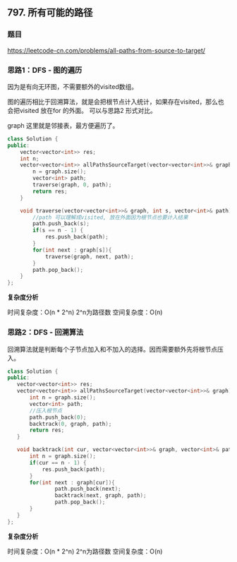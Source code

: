 ## 797. 所有可能的路径

### 题目

https://leetcode-cn.com/problems/all-paths-from-source-to-target/

### 思路1：DFS - 图的遍历 

因为是有向无环图，不需要额外的visited数组。

图的遍历相比于回溯算法，就是会把根节点计入统计，如果存在visited，那么也会把visited 放在for 的外面。 可以与思路2 形式对比。

graph 这里就是邻接表，最方便遍历了。

```C++
class Solution {
public:
    vector<vector<int>> res;
    int n;
    vector<vector<int>> allPathsSourceTarget(vector<vector<int>>& graph) {
        n = graph.size();
        vector<int> path;
        traverse(graph, 0, path);
        return res;
    }

    void traverse(vector<vector<int>>& graph, int s, vector<int>& path){
        //path 可以理解成visited, 放在外面因为根节点也要计入结果
        path.push_back(s);
        if(s == n - 1) {
            res.push_back(path);
        }
        for(int next : graph[s]){
            traverse(graph, next, path);
        }
        path.pop_back();
    }
};
```

**复杂度分析**

时间复杂度：O(n * 2^n) 2^n为路径数
空间复杂度：O(n)

### 思路2：DFS - 回溯算法

回溯算法就是判断每个子节点加入和不加入的选择。因而需要额外先将根节点压入。

 ```C++
class Solution {
public:
    vector<vector<int>> res;
    vector<vector<int>> allPathsSourceTarget(vector<vector<int>>& graph) {
        int n = graph.size();
        vector<int> path;
        //压入根节点
        path.push_back(0);
        backtrack(0, graph, path);
        return res;
    }

    void backtrack(int cur, vector<vector<int>>& graph, vector<int>& path){
        int n = graph.size();
        if(cur == n - 1) {
            res.push_back(path);
        }
        for(int next : graph[cur]){
                path.push_back(next);
                backtrack(next, graph, path);
                path.pop_back();
        }
    }
};
```

**复杂度分析**

时间复杂度：O(n * 2^n) 2^n为路径数
空间复杂度：O(n)